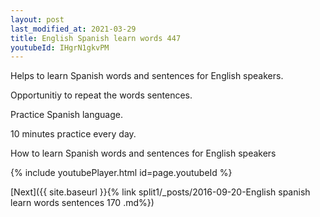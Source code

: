 ```yaml
---
layout: post
last_modified_at: 2021-03-29
title: English Spanish learn words 447 
youtubeId: IHgrN1gkvPM
---
```

 
 
Helps to learn Spanish words and sentences for English speakers.

Opportunitiy to repeat the words sentences. 

Practice Spanish language. 
 
10 minutes practice every day. 
 
How to learn Spanish words and sentences for English speakers 
 
{% include youtubePlayer.html id=page.youtubeId %}
 
 
[Next]({{ site.baseurl }}{% link  split1/_posts/2016-09-20-English spanish learn words sentences 170 .md%})
 
